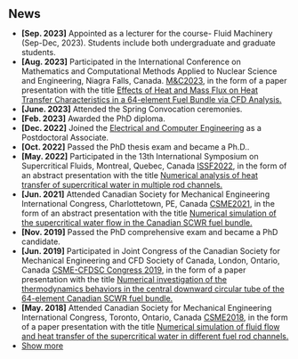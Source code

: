 <h1 id="news"></h1>

<h2 style="margin: 30px 0px 10px;">News</h2>

<ul>

<li><strong>[Sep. 2023]</strong> Appointed as a lecturer for the course- Fluid Machinery (Sep-Dec, 2023). Students include both undergraduate and graduate students.</li>
<li><strong>[Aug. 2023]</strong> Participated in the International Conference on Mathematics and Computational Methods Applied to Nuclear Science and Engineering, Niagra Falls, Canada. <a href="https://mc2023.com/">M&C2023</a>, in the form of a paper presentation with the title <span style="color:#e74d3c"><a href="./assets/files/M&C2023_Han.pdf">Effects of Heat and Mass Flux on Heat Transfer Characteristics in a 64-element Fuel Bundle via CFD Analysis.</a></span></li>	
<li><strong>[June. 2023]</strong> Attended the Spring Convocation ceremonies.</li>
<li><strong>[Feb. 2023]</strong> Awarded the PhD diploma.</li>
<li><strong>[Dec. 2022]</strong> Joined the <a href="https://www.eng.uwo.ca/electrical/">Electrical and Computer Engineering</a> as a Postdoctoral Associate.</li>
<li><strong>[Oct. 2022]</strong> Passed the PhD thesis exam and became a Ph.D..</li>
<li><strong>[May. 2022]</strong> Participated in the 13th International Symposium on Supercritical Fluids, Montreal, Quebec, Canada <a href="https://issf2022.ca/">ISSF2022</a>, in the form of an abstract presentation with the title <span style="color:#e74d3c"><a href="./assets/files/ISSF2022abstract_Han.pdf">Numerical analysis of heat transfer of supercritical water in multiple rod channels.</a></span></li>
<li><strong>[Jun. 2021]</strong> Attended Canadian Society for Mechanical Engineering International Congress, Charlottetown, PE, Canada <a href="https://www.csmecongress.org/">CSME2021</a>, in the form of an abstract presentation with the title <span style="color:#e74d3c"><a href="./assets/files/CSME2021_Abstract_Han.pdf">Numerical simulation of the supercritical water flow in the Canadian SCWR fuel bundle.</a></span></li>
<li><strong>[Nov. 2019]</strong> Passed the PhD comprehensive exam and became a PhD candidate.
<li><strong>[Jun. 2019]</strong> Participated in Joint Congress of the Canadian Society for Mechanical Engineering and CFD Society of Canada, London, Ontario, Canada <a href="https://www.eng.uwo.ca/csme-cfdsc/">CSME-CFDSC Congress 2019</a>, in the form of a paper presentation with the title <span style="color:#e74d3c"><a href="./assets/files/CSME-CFDSC2019_Han.pdf">Numerical investigation of the thermodynamics behaviors in the central downward circular tube of the 64-element Canadian SCWR fuel bundle.</a></span></li>
<li><strong>[May. 2018]</strong> Attended Canadian Society for Mechanical Engineering International Congress, Toronto, Ontario, Canada <a href="https://www.csmecongress.org/">CSME2018</a>, in the form of a paper presentation with the title <span style="color:#e74d3c"><a href="./assets/files/CSME2018_ Han.pdf">Numerical simulation of fluid flow and heat transfer of the supercritical water in different fuel rod channels.</a></span></li>

<li> <a href="javascript:toggle_vis('newsmore')">Show more</a> </li>
<div id="newsmore" style="display:none">
<li><strong>[May. 2018]</strong> Joined the <a href="https://www.uwo.ca/">Western University</a>, involved in the <a href="https://www.eng.uwo.ca/mechanical/">Mechanical and Materials Engineering</a> PhD program (Research area: Thermofluids).</li>
</div>
</ul>
